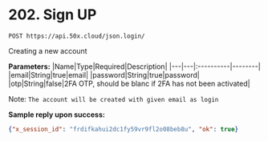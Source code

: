 # 202. Sign UP

```text
POST https://api.50x.cloud/json.login/
```

Creating a new account

**Parameters:**
|Name|Type|Required|Description|
|---|---|:----------|--------|
|email|String|true|email|
|password|String|true|password|
|otp|String|false|2FA OTP, should be blanc if 2FA has not been activated|

Note: `The account will be created with given email as login`

**Sample reply upon success:**

```json
{"x_session_id": "frdifkahui2dc1fy59vr9fl2o08beb8u", "ok": true}
```
